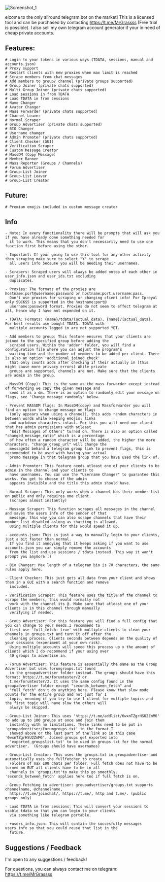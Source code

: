 ![Screenshot_1](https://github.com/MrGrasss/TeleBlitz-BestTelebot/assets/132838549/541bcd6c-765a-4bb3-979e-7a80a5f801fe)

elcome to the only allround telegram bot on the market!
This is a licensed tool and can be purchased by contacting https://t.me/MrGrassss (Free trial is possible).
I also sell my own telegram account generator if your in need of cheap private accounts.

## Features:

    # Login to your tokens in various ways (TDATA, sessions, manual and accounts.json)
    # Proxy support
    # Restart clients with new proxies when max limit is reached
    # Scrape members from chat messages
    # Add members to group/ channel (private groups supported)
    # Group Joiner (private chats supported)
    # Multi Group Joiner (private chats supported)
    # Load sessions in from TDATA
    # Load TDATA in from sessions
    # Name Changer
    # Avatar Changer
    # Mass Forwarder (private chats supported)
    # Channel Leaver
    # Normal Scraper
    # Group Advertiser (private chats supported)
    # BIO Changer
    # Username changer
    # Admin Promoter (private chats supported)
    # Client Checker (GUI)
    # Verification Scraper
    # Custom Message Creator
    # MassDM (Copy Message)
    # Member Banner
    # Mass Reporter (Groups / Channels)
    # Forum Advertiser
    # Group-List Joiner
    # Group-List Leaver
    # Group-List Creator 

## Future:

    # Premium emojis included in custom message creator

## Info

    - Note: In every functionality there will be prompts that will ask you if you have already done something needed for
      it to work. This means that you don't necessarily need to use one function first before using the other.

    - Important: If your going to use this tool for any other activity then scraping make sure to select "Y" to scrape
      all users info because you will be needing their usernames.
    
    - Scrapers: Scraped users will always be added ontop of each other in user_info.json and user_ids.txt excluding 
      duplicates. 

    - Proxies: The formats of the proxies are hostname:port@username:password or hostname:port:username:pass.
      Don't use proxies for scraping or changing client info! For Iproyal only SOCKS5 is supported in the hostname:port@
      username:password format. Proxies do not seem to effect telegram at all, hence why I have not expended on it. 
      
    - TDATA: Formats: {name}/tdata/(actual_data), {name}/(actual_data). For best results use bought TDATA. TDATA with 
      multiple accounts logged in are not supported YET. 
      
    - Add members to group: This feature ensures that your clients are joined to the specified group before adding the 
      scraped users. Within the 'adder' folder, you will find a configuration file where you can adjust the program's 
      waiting time and the number of members to be added per client. There is also an option 'additional_joined_check'
      that only counts adds after checking if their actually in (this might cause more privacy errors) While private 
      groups are supported, channels are not. Make sure that the clients are admin in the group.
    
    - MassDM (Copy): This is the same as the mass forwarder except instead of forwarding we copy the given message and 
      send it as a dm. There is an option to randomly edit your message on flags, see 'Change message randomly' below.

    - Prevent MASSDM flags: In MassDM(copy) and Massforwarder you will find an option to change message on flags
      (only appears when using a channel), this adds random characters in between words while keeping emojis, links 
      and markdown characters intact. For this you will need one client that has admin permissions with atleast 
      "Edit Messages of Others" turned on. There is also an option called "changed_message_ratio" which is a percentage
      of how often a random character will be added, the higher the more characters. "change_group_url" will change the
      messageId behind a telegram group link to prevent flags, this is recommended to be used with having your actual 
      promo message in that telegram group that you have used the link of.

    - Admin Promoter: This feature needs atleast one of your clients to be admin in the channel and your clients to
      have usernames. You can use the "Username Changer" to guarantee this works. You get to choose if the admin
      appears invisible and the title this admin should have.

    - Normal Scraper: This only works when a channel has their member list on public and only requires one client.
      (scrapes almost instantly)

    - Message Scraper: This function scrapes all messages in the channel and saves the users info of the sender of that
      message, this way you can also scrape channels that have their member list disabled aslong as chatting is allowed.
      Using multiple clients for this would speed it up. 

    - accounts.json: This is just a way to manually login to your clients, just a bit faster than normal.
      If you find it annoying that it keeps asking if you want to use accounts.json you can simply remove the accounts
      from the list and use sessions / tdata instead. This way it won't prompt you anymore :)

    - Bio Changer: Max length of a telegram bio is 70 characters, the same rules apply here.

    - Client Checker: This just gets all data from your client and shows them in a GUI with a search function and remove
      included.

    - Verification Scraper: This feature uses the title of the channel to scrape the members, this would normally not
      work with the channel its @. Make sure that atleast one of your clients is in this channel through manually
      verifying if needed.

    - Group Advertiser: For this feature you will find a full config that you can change to your needs.I recommend to 
      first use 'full_fetch: true' with multiple clients to clean your channels in groups.txt and turn it off after the
      cleaning process. Clients seconds between depends on the quality of your sessions (experiment at your own risk).
      Using multiple accounts will speed this process up x the amount of clients which I do recommend if your using over    
      40 groups to advertise in.

    - Forum Advertiser: This feature is essentially the same as the Group Advertiser but uses forumgroups.txt found
      in the groupadvertiser folder instead. The groups should have this format: https://t.me/forumtester/2 or 
      t.me/forumtester/2. It uses the same config found in the groupadvertiser folder except "seconds_between_fetch" and
      "full_fetch" don't do anything here. Please know that slow mode counts for the entire group and not just for 1 
      topic, meaning if you try to use 1 client for multiple topics and the first topic will have slow the others will 
      always be skipped. 
    
    - Group-List Joiner: This uses 'https://t.me/addlist/6wxnTZgrHSU2ZmM6' to add up to 100 groups at once and join them
      instantly with no limitations. These links need to be put in 'groupadvertiser/forumgroups.txt' in the format I 
      showed above or the last part of the link so in this case '6wxnTZgrHSU2ZmM6'. Joined groups get exported into
      'exported_groupslist.txt' to be used in groups.txt for the normal advertiser.  (Groups should have usernames)
    
    - Group-List Creator: This uses the groups.txt in groupadvertiser and automatically uses the fullfetcher to create
      Folders of max 100 chats per folder. Full fetch does not have to be turned on BUT all clients have to be in all
      channels in 'groups.txt'to make this go smoothly. 'seconds_between_fetch' applies here too if full fetch is on.

    - Group Fetching in advertiser: groupadvertiser/groups.txt supports channelname, @channelname, 
      https://t.me/joinchat/, https://t.me/, http and t.me/. (public groups only)

    - Load TDATA in from sessions: This will convert your sessions to usable tdata so that you can login to your clients
      via something like telegram portable.
    
    - +users_info.json: This will contain the succesfully messages users_info so that you could reuse that list in the 
      future.

## Suggestions / Feedback

I'm open to any suggestions / feedback!

For questions, you can always contact me on telegram: https://t.me/MrGrassss
